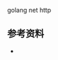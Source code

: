 <!-- ---
title: golang net http
date: 2019-08-10 16:03:26
category: showcode, golang
--- -->

golang net http



## 参考资料

- []()